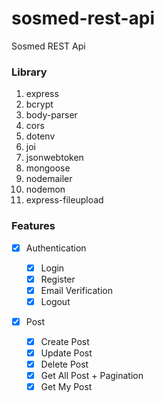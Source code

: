 # sosmed-rest-api

Sosmed REST Api

### Library

1. express
2. bcrypt
3. body-parser
4. cors
5. dotenv
6. joi
7. jsonwebtoken
8. mongoose
9. nodemailer
10. nodemon
11. express-fileupload

### Features

- [x] Authentication

  - [x] Login
  - [x] Register
  - [x] Email Verification
  - [x] Logout

- [x] Post
  - [x] Create Post
  - [x] Update Post
  - [x] Delete Post
  - [x] Get All Post + Pagination
  - [x] Get My Post
